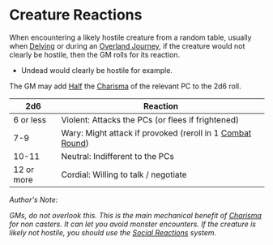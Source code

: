 # Creature Reactions

When encountering a likely hostile creature from a random table, usually when [Delving](../Game%20Procedures/Delving.md) or during an [Overland Journey](../Game%20Procedures/Overland%20Journeys.md), if the creature would not clearly be hostile, then the GM rolls for its reaction.

- Undead would clearly be hostile for example.

The GM may add [Half](../Foreword/Rule%20for%20rules.md#Halving) the [Charisma](../Player%20Characters/Chosen%20Statistics/Charisma.md) of the relevant PC to the 2d6 roll.

| 2d6        | Reaction                                                                          |
| ---------- | --------------------------------------------------------------------------------- |
| 6 or less  | Violent: Attacks the PCs (or flees if frightened)                                 |
| 7-9        | Wary: Might attack if provoked (reroll in 1 [Combat Round](round#Combat%20Round)) |
| 10-11      | Neutral: Indifferent to the PCs                                                   |
| 12 or more | Cordial: Willing to talk / negotiate                                              |

*Author's Note:*

*GMs, do not overlook this. This is the main mechanical benefit of [Charisma](../Player%20Characters/Chosen%20Statistics/Charisma.md) for non casters. It can let you avoid monster encounters. If the creature is likely not hostile, you should use the [Social Reactions](Social%20Reactions.md) system.*
